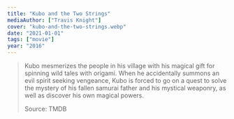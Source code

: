```yaml
---
title: "Kubo and the Two Strings"
mediaAuthor: ["Travis Knight"]
cover: "kubo-and-the-two-strings.webp"
date: "2021-01-01"
tags: ["movie"]
year: "2016"
---
```


> Kubo mesmerizes the people in his village with his magical gift for spinning wild tales with origami. When he accidentally summons an evil spirit seeking vengeance, Kubo is forced to go on a quest to solve the mystery of his fallen samurai father and his mystical weaponry, as well as discover his own magical powers.
>
> Source: TMDB
